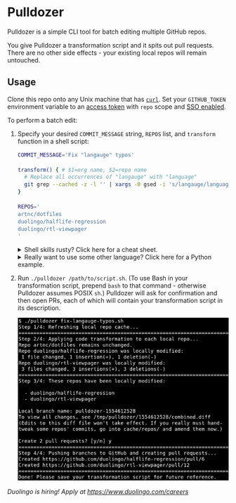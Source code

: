 # Pulldozer

Pulldozer is a simple CLI tool for batch editing multiple GitHub repos.

You give Pulldozer a transformation script and it spits out pull requests. There are no other side effects - your existing local repos will remain untouched.

## Usage

Clone this repo onto any Unix machine that has [`curl`](https://brewinstall.org/install-curl-on-mac-with-brew/). Set your `GITHUB_TOKEN` environment variable to an [access token](https://github.com/settings/tokens) with `repo` scope and [SSO enabled](https://docs.github.com/en/github/authenticating-to-github/authorizing-a-personal-access-token-for-use-with-saml-single-sign-on).

To perform a batch edit:

1.  Specify your desired `COMMIT_MESSAGE` string, `REPOS` list, and `transform` function in a shell script:

    ```sh
    COMMIT_MESSAGE='Fix "langauge" typos'

    transform() { # $1=org name, $2=repo name
      # Replace all occurrences of "langauge" with "language"
      git grep --cached -z -l '' | xargs -0 gsed -i 's/langauge/language/g'
    }

    REPOS='
    artnc/dotfiles
    duolingo/halflife-regression
    duolingo/rtl-viewpager
    '
    ```

    <details><summary>Shell skills rusty? Click here for a cheat sheet.</summary>

    - List all Git-tracked files containing `$needle` with `git grep --cached -l $needle`
      - To simply list all files, specify `-l ''`
      - `-z` will use `\0` instead of newline as the delimiter
        - Required if you'll be piping paths containing whitespace into `xargs`
      - Symlinks and submodules are excluded
    - Pipe a file list into `xargs $command` to run `$command $file` on each file in the list
      - Use `xargs -0` if the input is `\0`-delimited rather than newline-delimited
    - Replace strings in a file with `gsed -i -e 's/myRegex/mySubstitution/g' $file`
      - You can use any character in place of `/` as the delimiter if conflicts arise
      - You can specify `-E` and then reference parenthesized capture groups with `\1` etc.
      - You can declare multiple substitutions by placing `-e` before each one
      - To [replace newlines](https://stackoverflow.com/a/1252191), add `-e ':a' -e 'N' -e '$!ba'` before your own `-e 's/\n/foobar/g'`

    </details>
    <details><summary>Really want to use some other language? Click here for a Python example.</summary>

    The transform functions below will add a `spring.application.name=$REPO_NAME` line immediately after the `app.environment` line in all files matching `src/main/resources/*.properties` that don't already contain a `spring.application.name` line.

    - Python version:
      ```sh
      transform() {
        python3 - << EOF
      import re
      import subprocess

      git_paths = subprocess.check_output("git grep --cached -l ''", shell=True)
      for path in git_paths.decode().splitlines():
          if not re.search(r'^src/main/resources/.*\.properties$', path):
              continue
          with open(path) as f:
              contents = f.read()
          if re.search(r'spring\.application\.name', contents):
              continue
          with open(path, 'w') as f:
              f.write(re.sub(r'(app\.environment=\w*)', r'\1\nspring.application.name=${2}', contents))
      EOF
      }
      ```
    - Shell version:
      ```sh
      transform() {
        for path in $(git grep --cached -l ''); do
          if ! printf %s "${path}" | grep -qE '^src/main/resources/.*\.properties$'; then
            continue
          fi
          if grep -qF 'spring.application.name' "${path}"; then
            continue
          fi
          sed -E -i "s/(app\.environment=\w*)/\1\nspring.application.name=${2}/g" "${path}"
        done
      }
      ```

    </details>

1.  Run `./pulldozer /path/to/script.sh`. (To use Bash in your transformation script, prepend `bash` to that command - otherwise Pulldozer assumes POSIX `sh`.) Pulldozer will ask for confirmation and then open PRs, each of which will contain your transformation script in its description.

    <img src=".github/screenshot.png" alt="Screenshot" width="500">

_Duolingo is hiring! Apply at https://www.duolingo.com/careers_
